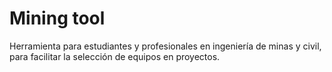 Mining tool
===========
Herramienta para estudiantes y profesionales en ingeniería de minas y civil, para facilitar la selección de equipos en proyectos.

